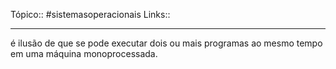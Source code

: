 Tópico:: #sistemasoperacionais 
Links::

---

é ilusão de que se pode executar dois ou mais programas ao mesmo tempo em uma máquina monoprocessada.